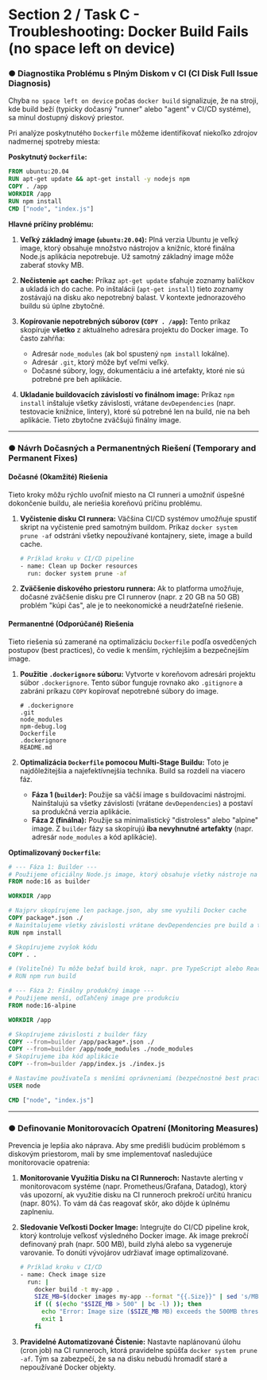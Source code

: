 # Section 2 / Task C - Troubleshooting: Docker Build Fails (no space left on device)

### ● Diagnostika Problému s Plným Diskom v CI (CI Disk Full Issue Diagnosis)

Chyba `no space left on device` počas `docker build` signalizuje, že na stroji, kde build beží (typicky dočasný "runner" alebo "agent" v CI/CD systéme), sa minul dostupný diskový priestor.

Pri analýze poskytnutého `Dockerfile` môžeme identifikovať niekoľko zdrojov nadmernej spotreby miesta:

**Poskytnutý `Dockerfile`:**
```dockerfile
FROM ubuntu:20.04
RUN apt-get update && apt-get install -y nodejs npm
COPY . /app
WORKDIR /app
RUN npm install
CMD ["node", "index.js"]
```

**Hlavné príčiny problému:**

1.  **Veľký základný image (`ubuntu:20.04`):**
    Plná verzia Ubuntu je veľký image, ktorý obsahuje množstvo nástrojov a knižníc, ktoré finálna Node.js aplikácia nepotrebuje. Už samotný základný image môže zaberať stovky MB.

2.  **Nečistenie `apt` cache:**
    Príkaz `apt-get update` sťahuje zoznamy balíčkov a ukladá ich do cache. Po inštalácii (`apt-get install`) tieto zoznamy zostávajú na disku ako nepotrebný balast. V kontexte jednorazového buildu sú úplne zbytočné.

3.  **Kopírovanie nepotrebných súborov (`COPY . /app`):**
    Tento príkaz skopíruje **všetko** z aktuálneho adresára projektu do Docker image. To často zahŕňa:
    *   Adresár `node_modules` (ak bol spustený `npm install` lokálne).
    *   Adresár `.git`, ktorý môže byť veľmi veľký.
    *   Dočasné súbory, logy, dokumentáciu a iné artefakty, ktoré nie sú potrebné pre beh aplikácie.

4.  **Ukladanie buildovacích závislostí vo finálnom image:**
    Príkaz `npm install` inštaluje všetky závislosti, vrátane `devDependencies` (napr. testovacie knižnice, lintery), ktoré sú potrebné len na build, nie na beh aplikácie. Tieto zbytočne zväčšujú finálny image.
---

### ● Návrh Dočasných a Permanentných Riešení (Temporary and Permanent Fixes)

#### Dočasné (Okamžité) Riešenia

Tieto kroky môžu rýchlo uvoľniť miesto na CI runneri a umožniť úspešné dokončenie buildu, ale neriešia koreňovú príčinu problému.

1.  **Vyčistenie disku CI runnera:**
    Väčšina CI/CD systémov umožňuje spustiť skript na vyčistenie pred samotným buildom. Príkaz `docker system prune -af` odstráni všetky nepoužívané kontajnery, siete, image a build cache.
    ```bash
    # Príklad kroku v CI/CD pipeline
    - name: Clean up Docker resources
      run: docker system prune -af
    ```

2.  **Zväčšenie diskového priestoru runnera:**
    Ak to platforma umožňuje, dočasné zväčšenie disku pre CI runnerov (napr. z 20 GB na 50 GB) problém "kúpi čas", ale je to neekonomické a neudržateľné riešenie.

#### Permanentné (Odporúčané) Riešenia

Tieto riešenia sú zamerané na optimalizáciu `Dockerfile` podľa osvedčených postupov (best practices), čo vedie k menším, rýchlejším a bezpečnejším image.

1.  **Použitie `.dockerignore` súboru:**
    Vytvorte v koreňovom adresári projektu súbor `.dockerignore`. Tento súbor funguje rovnako ako `.gitignore` a zabráni príkazu `COPY` kopírovať nepotrebné súbory do image.
    ```
    # .dockerignore
    .git
    node_modules
    npm-debug.log
    Dockerfile
    .dockerignore
    README.md
    ```

2.  **Optimalizácia `Dockerfile` pomocou Multi-Stage Buildu:**
    Toto je najdôležitejšia a najefektívnejšia technika. Build sa rozdelí na viacero fáz.
    *   **Fáza 1 (`builder`):** Použije sa väčší image s buildovacími nástrojmi. Nainštalujú sa všetky závislosti (vrátane `devDependencies`) a postaví sa produkčná verzia aplikácie.
    *   **Fáza 2 (finálna):** Použije sa minimalistický "distroless" alebo "alpine" image. Z `builder` fázy sa skopírujú **iba nevyhnutné artefakty** (napr. adresár `node_modules` a kód aplikácie).

**Optimalizovaný `Dockerfile`:**
```dockerfile
# --- Fáza 1: Builder ---
# Použijeme oficiálny Node.js image, ktorý obsahuje všetky nástroje na build
FROM node:16 as builder

WORKDIR /app

# Najprv skopírujeme len package.json, aby sme využili Docker cache
COPY package*.json ./
# Nainštalujeme všetky závislosti vrátane devDependencies pre build a testy
RUN npm install

# Skopírujeme zvyšok kódu
COPY . .

# (Voliteľné) Tu môže bežať build krok, napr. pre TypeScript alebo React
# RUN npm run build

# --- Fáza 2: Finálny produkčný image ---
# Použijeme menší, odľahčený image pre produkciu
FROM node:16-alpine

WORKDIR /app

# Skopírujeme závislosti z builder fázy
COPY --from=builder /app/package*.json ./
COPY --from=builder /app/node_modules ./node_modules
# Skopírujeme iba kód aplikácie
COPY --from=builder /app/index.js ./index.js

# Nastavíme používateľa s menšími oprávneniami (bezpečnostné best practice)
USER node

CMD ["node", "index.js"]
```
---

### ● Definovanie Monitorovacích Opatrení (Monitoring Measures)

Prevencia je lepšia ako náprava. Aby sme predišli budúcim problémom s diskovým priestorom, mali by sme implementovať nasledujúce monitorovacie opatrenia:

1.  **Monitorovanie Využitia Disku na CI Runneroch:**
    Nastavte alerting v monitorovacom systéme (napr. Prometheus/Grafana, Datadog), ktorý vás upozorní, ak využitie disku na CI runneroch prekročí určitú hranicu (napr. 80%). To vám dá čas reagovať skôr, ako dôjde k úplnému zaplneniu.

2.  **Sledovanie Veľkosti Docker Image:**
    Integrujte do CI/CD pipeline krok, ktorý kontroluje veľkosť výsledného Docker image. Ak image prekročí definovaný prah (napr. 500 MB), build zlyhá alebo sa vygeneruje varovanie. To donúti vývojárov udržiavať image optimalizované.
    ```bash
    # Príklad kroku v CI/CD
    - name: Check image size
      run: |
        docker build -t my-app .
        SIZE_MB=$(docker images my-app --format "{{.Size}}" | sed 's/MB//')
        if (( $(echo "$SIZE_MB > 500" | bc -l) )); then
          echo "Error: Image size ($SIZE_MB MB) exceeds the 500MB threshold."
          exit 1
        fi
    ```

3.  **Pravidelné Automatizované Čistenie:**
    Nastavte naplánovanú úlohu (cron job) na CI runneroch, ktorá pravidelne spúšťa `docker system prune -af`. Tým sa zabezpečí, že sa na disku nebudú hromadiť staré a nepoužívané Docker objekty.